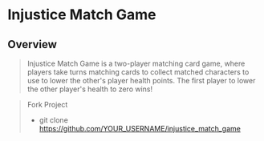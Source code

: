 # Injustice Match Game

## Overview

> Injustice Match Game is a two-player matching card game, where players take turns matching cards to collect matched characters to use to lower the other's player health points. The first player to lower the other player's health to zero wins!

> Fork Project
> - git clone https://github.com/YOUR_USERNAME/injustice_match_game
